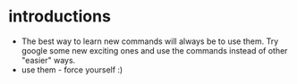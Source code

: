 # introductions

- The best way to learn new commands will always be to use them. Try google some new exciting ones and use the commands instead of other "easier" ways. 
- use them - force yourself :)